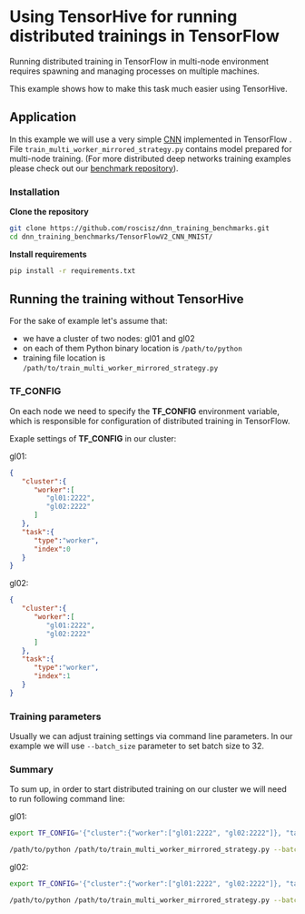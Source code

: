 
# Using TensorHive for running distributed trainings in TensorFlow
Running distributed training in TensorFlow in multi-node environment requires spawning and managing processes on multiple machines.

This example shows how to make this task much easier using TensorHive. 

## Application
In this example we will use a very simple [CNN](https://github.com/roscisz/dnn_training_benchmarks/tree/master/TensorFlowV2_CNN_MNIST) implemented in TensorFlow . File `train_multi_worker_mirrored_strategy.py` contains model prepared for multi-node training. (For more distributed deep networks training examples please check out our [benchmark repository](https://github.com/roscisz/dnn_training_benchmarks)).

### Installation

**Clone the repository**
```bash
git clone https://github.com/roscisz/dnn_training_benchmarks.git
cd dnn_training_benchmarks/TensorFlowV2_CNN_MNIST/
```
**Install requirements**
```bash
pip install -r requirements.txt
```

## Running the training without TensorHive
For the sake of example let's assume that:

 - we have a cluster of two nodes: gl01 and gl02
 - on each of them Python binary location is `/path/to/python`
 - training file location is `/path/to/train_multi_worker_mirrored_strategy.py`

### TF_CONFIG
On each node we need to specify the **TF_CONFIG** environment variable, which is responsible for configuration of distributed training in TensorFlow.

Exaple settings of **TF_CONFIG** in our cluster:

gl01:
```json
{
   "cluster":{
      "worker":[
         "gl01:2222",
         "gl02:2222"
      ]
   },
   "task":{
      "type":"worker",
      "index":0
   }
}
```


gl02:
```json
{
   "cluster":{
      "worker":[
         "gl01:2222",
         "gl02:2222"
      ]
   },
   "task":{
      "type":"worker",
      "index":1
   }
}
```

### Training parameters
Usually we can adjust training settings via command line parameters. In our example we will use `--batch_size` parameter to set batch size to 32.

### Summary
To sum up, in order to start distributed training on our cluster we will need to run following command line:

gl01:
```bash
export TF_CONFIG='{"cluster":{"worker":["gl01:2222", "gl02:2222"]}, "task":{"type": "worker", "index": 0}}'
```
```bash
/path/to/python /path/to/train_multi_worker_mirrored_strategy.py --batch_size 32
```
gl02:
```bash
export TF_CONFIG='{"cluster":{"worker":["gl01:2222", "gl02:2222"]}, "task":{"type": "worker", "index": 1}}'
```
```bash
/path/to/python /path/to/train_multi_worker_mirrored_strategy.py --batch_size 32
```
